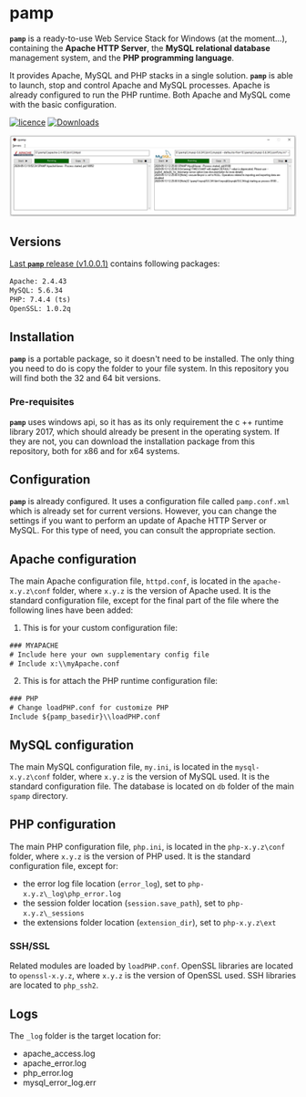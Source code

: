 # pamp

**`pamp`** is a ready-to-use Web Service Stack for Windows (at the moment...), containing the **Apache HTTP Server**, the **MySQL relational database** management system, and the **PHP programming language**.

It provides Apache, MySQL and PHP stacks in a single solution.
**`pamp`** is able to launch, stop and control Apache and MySQL processes. Apache is already configured to run the PHP runtime.
Both Apache and MySQL come with the basic configuration.


[![licence](https://img.shields.io/static/v1?label=licence&message=Apache%202.0&color=blue)](https://github.com/malkev/pamp/blob/master/LICENSE)
[![Downloads](https://img.shields.io/github/downloads/malkev/pamp/total.svg)](https://github.com/malkev/pamp/releases/)

![pamp preview](docs/pamp-screenshot.jpg)

## Versions
[Last **`pamp`** release (v1.0.0.1)](https://github.com/malkev/pamp/releases/tag/v1.0.0.1) contains following packages:
```
Apache: 2.4.43
MySQL: 5.6.34
PHP: 7.4.4 (ts)
OpenSSL: 1.0.2q
```


## Installation
**`pamp`** is a portable package, so it doesn't need to be installed. The only thing you need to do is copy the folder to your file system. 
In this repository you will find both the 32 and 64 bit versions.

### Pre-requisites
**`pamp`** uses windows api, so it has as its only requirement the c ++ runtime library 2017, which should already be present in the operating system. If they are not, you can download the installation package from this repository, both for x86 and for x64 systems.

## Configuration
**`pamp`** is already configured. It uses a configuration file called `pamp.conf.xml` which is already set for current versions.
However, you can change the settings if you want to perform an update of Apache HTTP Server or MySQL. For this type of need, you can consult the appropriate section.

## Apache configuration
The main Apache configuration file, `httpd.conf`, is located in the `apache-x.y.z\conf` folder, where `x.y.z` is the version of Apache used. 
It is the standard configuration file, except for the final part of the file where the following lines have been added:

1) This is for your custom configuration file:

```
### MYAPACHE
# Include here your own supplementary config file
# Include x:\\myApache.conf
```

2) This is for attach the PHP runtime configuration file:
```
### PHP
# Change loadPHP.conf for customize PHP 
Include ${pamp_basedir}\\loadPHP.conf
```

## MySQL configuration
The main MySQL configuration file, `my.ini`, is located in the `mysql-x.y.z\conf` folder, where `x.y.z` is the version of MySQL used.
It is the standard configuration file. The database is located on `db` folder of the main `spamp` directory.

## PHP configuration
The main PHP configuration file, `php.ini`, is located in the `php-x.y.z\conf` folder, where `x.y.z` is the version of PHP used.
It is the standard configuration file, except for:
- the error log file location (`error_log`), set to `php-x.y.z\_log\php_error.log`
- the session folder location (`session.save_path`), set to `php-x.y.z\_sessions`
- the extensions folder location (`extension_dir`), set to `php-x.y.z\ext`

### SSH/SSL
Related modules are loaded by `loadPHP.conf`.
OpenSSL libraries are located to `openssl-x.y.z`, where `x.y.z` is the version of OpenSSL used.
SSH libraries are located to `php_ssh2`.

## Logs 
The `_log` folder is the target location for:

* apache_access.log
* apache_error.log
* php_error.log
* mysql_error_log.err
